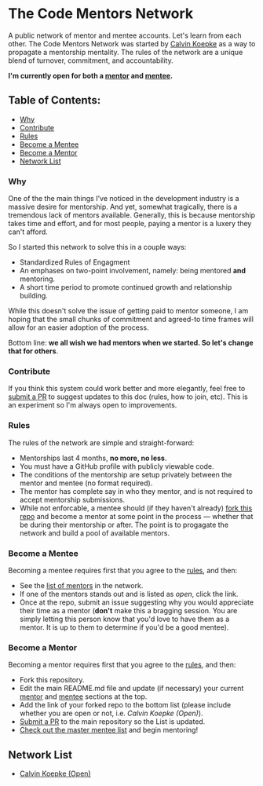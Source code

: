 # The Code Mentors Network
A public network of mentor and mentee accounts. Let's learn from each other. The Code Mentors Network was started by [Calvin Koepke](https://twitter.com/cjkoepke) as a way to propagate a mentorship mentality. The rules of the network are a unique blend of turnover, commitment, and accountability.

**I'm currently open for both a [mentor](#become-a-mentor) and [mentee](#become-a-mentee).**

## Table of Contents:
- [Why](#why)
- [Contribute](#contribute)
- [Rules](#rules)
- [Become a Mentee](#become-a-mentee)
- [Become a Mentor](#become-a-mentor)
- [Network List](https://github.com/cjkoepke/code-mentors/#network-list)

### Why
One of the the main things I've noticed in the development industry is a massive desire for mentorship. And yet, somewhat tragically, there is a tremendous lack of mentors available. Generally, this is because mentorship takes time and effort, and for most people, paying a mentor is a luxery they can't afford.

So I started this network to solve this in a couple ways:

- Standardized Rules of Engagment
- An emphases on two-point involvement, namely: being mentored **and** mentoring.
- A short time period to promote continued growth and relationship building.

While this doesn't solve the issue of getting paid to mentor someone, I am hoping that the small chunks of commitment and agreed-to time frames will allow for an easier adoption of the process.

Bottom line: **we all wish we had mentors when we started. So let's change that for others**.

### Contribute
If you think this system could work better and more elegantly, feel free to [submit a PR](https://github.com/cjkoepke/mentorship-network/pulls) to suggest updates to this doc (rules, how to join, etc). This is an experiment so I'm always open to improvements.

### Rules
The rules of the network are simple and straight-forward:

- Mentorships last 4 months, **no more, no less**.
- You must have a GitHub profile with publicly viewable code.
- The conditions of the mentorship are setup privately between the mentor and mentee (no format required).
- The mentor has complete say in who they mentor, and is not required to accept mentorship submissions.
- While not enforcable, a mentee should (if they haven't already) [fork this repo](#become-a-mentor) and become a mentor at some point in the process — whether that be during their mentorship or after. The point is to progagate the network and build a pool of available mentors.

### Become a Mentee
Becoming a mentee requires first that you agree to the [rules](#rules), and then:

- See the [list of mentors](https://github.com/cjkoepke/code-mentors/#network-list) in the network.
- If one of the mentors stands out and is listed as *open*, click the link.
- Once at the repo, submit an issue suggesting why you would appreciate their time as a mentor (**don't** make this a bragging session. You are simply letting this person know that you'd love to have them as a mentor. It is up to them to determine if you'd be a good mentee).

### Become a Mentor
Becoming a mentor requires first that you agree to the [rules](#rules), and then:

- Fork this repository.
- Edit the main README.md file and update (if necessary) your current [mentor](#current-mentor) and [mentee](#current-mentee) sections at the top.
- Add the link of your forked repo to the bottom list (please include whether you are open or not, i.e. *Calvin Koepke (Open)*).
- [Submit a PR](https://github.com/cjkoepke/code-mentors/pulls) to the main repository so the List is updated.
- [Check out the master mentee list](https://github.com/cjkoepke/code-mentors/issues?q=is%3Aopen+is%3Aissue+label%3A%22Needs+Mentor%22) and begin mentoring!

## Network List
- [Calvin Koepke (Open)](https://github.com/cjkoepke/code-mentors/)
